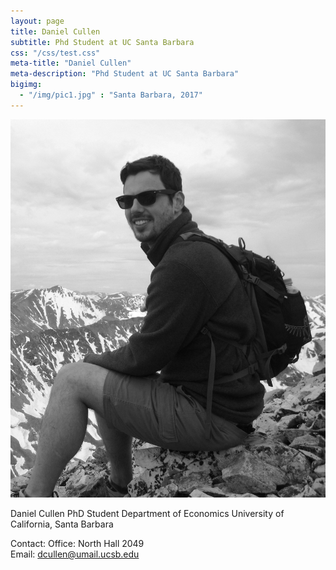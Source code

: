 ```yaml
---
layout: page
title: Daniel Cullen
subtitle: Phd Student at UC Santa Barbara
css: "/css/test.css"
meta-title: "Daniel Cullen"
meta-description: "Phd Student at UC Santa Barbara"
bigimg:
  - "/img/pic1.jpg" : "Santa Barbara, 2017"
---
```


<div id="col">

<img src= "img/dcullen2.jpg" />


<p>
Daniel Cullen
PhD Student   
Department of Economics  
University of California, Santa Barbara

Contact: 
Office: North Hall 2049  
Email: dcullen@umail.ucsb.edu
</p>
</div>

